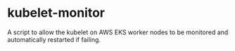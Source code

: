 # kubelet-monitor
A script to allow the kubelet on AWS EKS worker nodes to be monitored and automatically restarted if failing.
